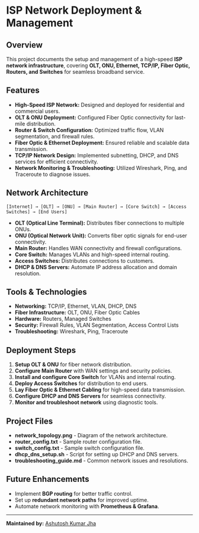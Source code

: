 # ISP Network Deployment & Management

## Overview
This project documents the setup and management of a high-speed **ISP network infrastructure**, covering **OLT, ONU, Ethernet, TCP/IP, Fiber Optic, Routers, and Switches** for seamless broadband service.

## Features
- **High-Speed ISP Network:** Designed and deployed for residential and commercial users.
- **OLT & ONU Deployment:** Configured Fiber Optic connectivity for last-mile distribution.
- **Router & Switch Configuration:** Optimized traffic flow, VLAN segmentation, and firewall rules.
- **Fiber Optic & Ethernet Deployment:** Ensured reliable and scalable data transmission.
- **TCP/IP Network Design:** Implemented subnetting, DHCP, and DNS services for efficient connectivity.
- **Network Monitoring & Troubleshooting:** Utilized Wireshark, Ping, and Traceroute to diagnose issues.

## Network Architecture
```
[Internet] → [OLT] → [ONU] → [Main Router] → [Core Switch] → [Access Switches] → [End Users]
```
- **OLT (Optical Line Terminal):** Distributes fiber connections to multiple ONUs.
- **ONU (Optical Network Unit):** Converts fiber optic signals for end-user connectivity.
- **Main Router:** Handles WAN connectivity and firewall configurations.
- **Core Switch:** Manages VLANs and high-speed internal routing.
- **Access Switches:** Distributes connections to customers.
- **DHCP & DNS Servers:** Automate IP address allocation and domain resolution.

## Tools & Technologies
- **Networking:** TCP/IP, Ethernet, VLAN, DHCP, DNS
- **Fiber Infrastructure:** OLT, ONU, Fiber Optic Cables
- **Hardware:** Routers, Managed Switches
- **Security:** Firewall Rules, VLAN Segmentation, Access Control Lists
- **Troubleshooting:** Wireshark, Ping, Traceroute

## Deployment Steps
1. **Setup OLT & ONU** for fiber network distribution.
2. **Configure Main Router** with WAN settings and security policies.
3. **Install and configure Core Switch** for VLANs and internal routing.
4. **Deploy Access Switches** for distribution to end users.
5. **Lay Fiber Optic & Ethernet Cabling** for high-speed data transmission.
6. **Configure DHCP and DNS Servers** for seamless connectivity.
7. **Monitor and troubleshoot network** using diagnostic tools.

## Project Files
- **network_topology.png** - Diagram of the network architecture.
- **router_config.txt** - Sample router configuration file.
- **switch_config.txt** - Sample switch configuration file.
- **dhcp_dns_setup.sh** - Script for setting up DHCP and DNS servers.
- **troubleshooting_guide.md** - Common network issues and resolutions.

## Future Enhancements
- Implement **BGP routing** for better traffic control.
- Set up **redundant network paths** for improved uptime.
- Automate network monitoring with **Prometheus & Grafana**.

---
**Maintained by:** [Ashutosh Kumar Jha](https://github.com/AshutoshJha-007)
